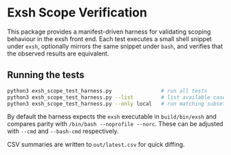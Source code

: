 # Exsh Scope Verification

This package provides a manifest-driven harness for validating scoping
behaviour in the exsh front end. Each test executes a small shell
snippet under `exsh`, optionally mirrors the same snippet under `bash`, and
verifies that the observed results are equivalent.

## Running the tests

```bash
python3 exsh_scope_test_harness.py                # run all tests
python3 exsh_scope_test_harness.py --list         # list available cases
python3 exsh_scope_test_harness.py --only local   # run matching subset
```

By default the harness expects the `exsh` executable in `build/bin/exsh` and
compares parity with `/bin/bash --noprofile --norc`. These can be adjusted with
`--cmd` and `--bash-cmd` respectively.

CSV summaries are written to `out/latest.csv` for quick diffing.
